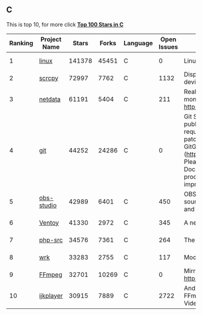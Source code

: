 
## C

This is top 10, for more click **[Top 100 Stars in C](Top100/C.md)**

| Ranking | Project Name | Stars | Forks | Language | Open Issues | Description | Last Commit |
| ------- | ------------ | ----- | ----- | -------- | ----------- | ----------- | ----------- |
| 1 | [linux](https://github.com/torvalds/linux) | 141378 | 45451 | C | 0 | Linux kernel source tree | 2022-11-16T18:51:03Z |
| 2 | [scrcpy](https://github.com/Genymobile/scrcpy) | 72997 | 7762 | C | 1132 | Display and control your Android device | 2022-11-13T18:12:06Z |
| 3 | [netdata](https://github.com/netdata/netdata) | 61191 | 5404 | C | 211 | Real-time performance monitoring, done right! https://www.netdata.cloud | 2022-11-17T02:21:07Z |
| 4 | [git](https://github.com/git/git) | 44252 | 24286 | C | 0 | Git Source Code Mirror - This is a publish-only repository but pull requests can be turned into patches to the mailing list via GitGitGadget (https://gitgitgadget.github.io/). Please follow Documentation/SubmittingPatches procedure for any of your improvements. | 2022-11-17T00:22:18Z |
| 5 | [obs-studio](https://github.com/obsproject/obs-studio) | 42989 | 6401 | C | 450 | OBS Studio - Free and open source software for live streaming and screen recording | 2022-11-16T22:42:12Z |
| 6 | [Ventoy](https://github.com/ventoy/Ventoy) | 41330 | 2972 | C | 345 | A new bootable USB solution. | 2022-11-16T19:33:32Z |
| 7 | [php-src](https://github.com/php/php-src) | 34576 | 7361 | C | 264 | The PHP Interpreter | 2022-11-16T18:13:56Z |
| 8 | [wrk](https://github.com/wg/wrk) | 33283 | 2755 | C | 117 | Modern HTTP benchmarking tool | 2022-09-30T14:22:08Z |
| 9 | [FFmpeg](https://github.com/FFmpeg/FFmpeg) | 32701 | 10269 | C | 0 | Mirror of https://git.ffmpeg.org/ffmpeg.git | 2022-11-17T03:00:21Z |
| 10 | [ijkplayer](https://github.com/bilibili/ijkplayer) | 30915 | 7889 | C | 2722 | Android/iOS video player based on FFmpeg n3.4, with MediaCodec, VideoToolbox support. | 2022-10-16T07:24:49Z |
